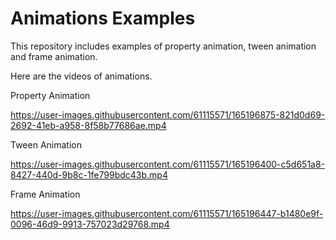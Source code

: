 # Animations Examples
This repository includes examples of property animation, tween animation and frame animation.

Here are the videos of animations. 

Property Animation

https://user-images.githubusercontent.com/61115571/165196875-821d0d69-2692-41eb-a958-8f58b77686ae.mp4

Tween Animation

https://user-images.githubusercontent.com/61115571/165196400-c5d651a8-8427-440d-9b8c-1fe799bdc43b.mp4


Frame Animation

https://user-images.githubusercontent.com/61115571/165196447-b1480e9f-0096-46d9-9913-757023d29768.mp4








 



